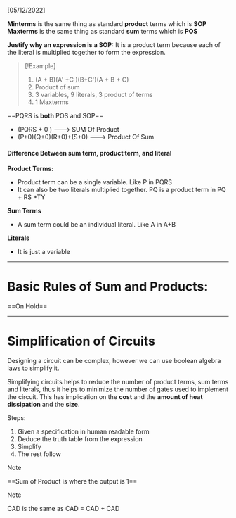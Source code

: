 [05/12/2022]

**Minterms** is the same thing as standard **product** terms which is **SOP**
**Maxterms** is the same thing as standard **sum** terms which is **POS**

**Justify why an expression is a SOP:**
It is a product term because each of the literal is multiplied together to form the expression.



> [!Example]
>1. (A + B)(A' +C )(B+C')(A + B + C)
>	1. Product of sum
>	2. 3 variables, 9 literals, 3 product of terms
>	3. 1 Maxterms

==PQRS is **both** POS and SOP==
- (PQRS + 0 ) ---> SUM Of Product
- (P+0)(Q+0)(R+0)+(S+0) ---> Product Of Sum

#### Difference Between sum term, product term, and literal
**Product Terms:**
- Product term can be a single variable. Like P in PQRS
- It can also be two literals multiplied together. PQ is a product term in PQ + RS +TY

**Sum Terms**
- A sum term could be an individual literal.  Like A in A+B

**Literals**
- It is just a variable 

---
# Basic Rules of Sum and Products:

==On Hold==

---
# Simplification of Circuits

Designing a circuit can be complex, however we can use boolean algebra laws to simplify it. 

Simplifying circuits helps to reduce the number of product terms, sum terms and literals, thus it helps to minimize the number of gates used to implement the circuit. This has implication on the **cost** and the **amount of heat dissipation** and the  **size**. 

Steps:
1. Given a specification in human readable form
2. Deduce the truth table from the expression
3. Simplify 
4. The rest follow


>[!Note]
==Sum of Product is where the output is 1==

>[!Note]
> CAD is the same as CAD = CAD + CAD



















